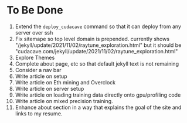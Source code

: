 # To Be Done

1. Extend the `deploy_cudacave` command so that it can deploy from any server over ssh
2. Fix sitemape so top level domain is prepended. currently shows "/jekyll/update/2021/11/02/raytune_exploration.html" but it should be "cudacave.com/jekyll/update/2021/11/02/raytune_exploration.html"
3. Explore Themes
4. Complete about page, etc so that default jekyll text is not remaining
5. Consider a nav bar
6. Write article on setup
7. Write article on Eth mining and Overclock
8. Write article on server setup
9. Write article on loading training data directly onto gpu/profiling code
10. Write article on mixed precision training.
11. Enhance about section in a way that explains the goal of the site and links to my resume.
